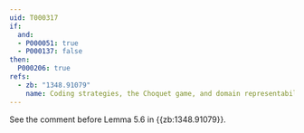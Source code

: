 ```yaml
---
uid: T000317
if:
  and:
  - P000051: true
  - P000137: false
then:
  P000206: true
refs:
  - zb: "1348.91079"
    name: Coding strategies, the Choquet game, and domain representability (Yengulalp, Lynne)
---
```


See the comment before Lemma 5.6 in {{zb:1348.91079}}.
